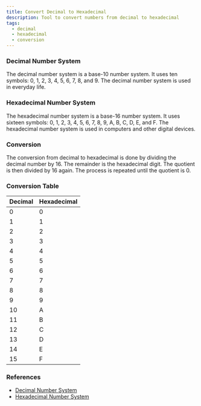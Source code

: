 ```yaml
---
title: Convert Decimal to Hexadecimal
description: Tool to convert numbers from decimal to hexadecimal
tags:
  - decimal
  - hexadecimal
  - conversion
---
```


### Decimal Number System

The decimal number system is a base-10 number system. It uses ten symbols: 0, 1, 2, 3, 4, 5, 6, 7, 8, and 9. The decimal number system is used in everyday life.

### Hexadecimal Number System

The hexadecimal number system is a base-16 number system. It uses sixteen symbols: 0, 1, 2, 3, 4, 5, 6, 7, 8, 9, A, B, C, D, E, and F. The hexadecimal number system is used in computers and other digital devices.

### Conversion

The conversion from decimal to hexadecimal is done by dividing the decimal number by 16. The remainder is the hexadecimal digit. The quotient is then divided by 16 again. The process is repeated until the quotient is 0.

### Conversion Table

| Decimal | Hexadecimal |
| ------- | ----------- |
| 0       | 0           |
| 1       | 1           |
| 2       | 2           |
| 3       | 3           |
| 4       | 4           |
| 5       | 5           |
| 6       | 6           |
| 7       | 7           |
| 8       | 8           |
| 9       | 9           |
| 10      | A           |
| 11      | B           |
| 12      | C           |
| 13      | D           |
| 14      | E           |
| 15      | F           |

### References

- [Decimal Number System](https://en.wikipedia.org/wiki/Decimal)
- [Hexadecimal Number System](https://en.wikipedia.org/wiki/Hexadecimal)

